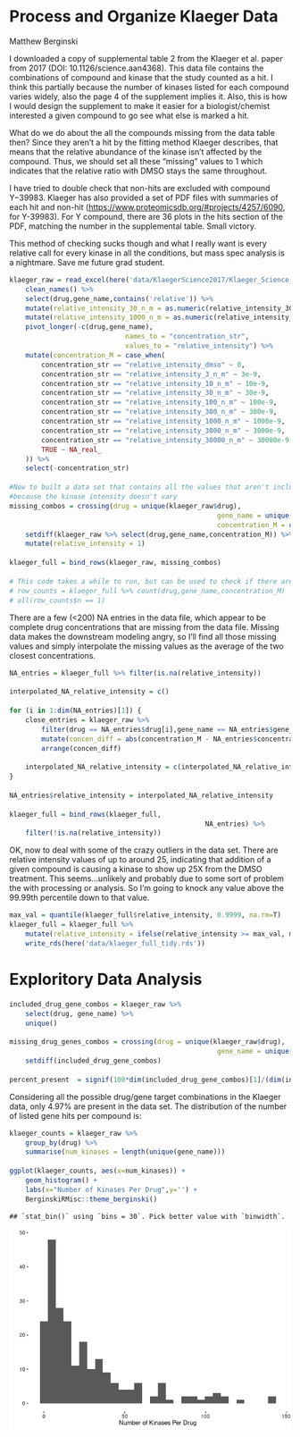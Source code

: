 Process and Organize Klaeger Data
================
Matthew Berginski

I downloaded a copy of supplemental table 2 from the Klaeger et
al. paper from 2017 (DOI: 10.1126/science.aan4368). This data file
contains the combinations of compound and kinase that the study counted
as a hit. I think this partially because the number of kinases listed
for each compound varies widely, also the page 4 of the supplement
implies it. Also, this is how I would design the supplement to make it
easier for a biologist/chemist interested a given compound to go see
what else is marked a hit.

What do we do about the all the compounds missing from the data table
then? Since they aren’t a hit by the fitting method Klaeger describes,
that means that the relative abundance of the kinase isn’t affected by
the compound. Thus, we should set all these “missing” values to 1 which
indicates that the relative ratio with DMSO stays the same throughout.

I have tried to double check that non-hits are excluded with compound
Y−39983. Klaeger has also provided a set of PDF files with summaries
of each hit and non-hit
(<https://www.proteomicsdb.org/#projects/4257/6090>, for Y-39983). For Y
compound, there are 36 plots in the hits section of the PDF, matching
the number in the supplemental table. Small victory.

This method of checking sucks though and what I really want is every
relative call for every kinase in all the conditions, but mass spec
analysis is a nightmare. Save me future grad student.

``` r
klaeger_raw = read_excel(here('data/KlaegerScience2017/Klaeger_Science_2017 Supplementary Table 2 Target Lists.xlsx'), sheet=3) %>% 
    clean_names() %>% 
    select(drug,gene_name,contains('relative')) %>%
    mutate(relative_intensity_30_n_m = as.numeric(relative_intensity_30_n_m)) %>%
    mutate(relative_intensity_1000_n_m = as.numeric(relative_intensity_1000_n_m)) %>%
    pivot_longer(-c(drug,gene_name), 
                             names_to = "concentration_str", 
                             values_to = "relative_intensity") %>%
    mutate(concentration_M = case_when(
        concentration_str == "relative_intensity_dmso" ~ 0,
        concentration_str == "relative_intensity_3_n_m" ~ 3e-9,
        concentration_str == "relative_intensity_10_n_m" ~ 10e-9,
        concentration_str == "relative_intensity_30_n_m" ~ 30e-9,
        concentration_str == "relative_intensity_100_n_m" ~ 100e-9,
        concentration_str == "relative_intensity_300_n_m" ~ 300e-9,
        concentration_str == "relative_intensity_1000_n_m" ~ 1000e-9,
        concentration_str == "relative_intensity_3000_n_m" ~ 3000e-9,
        concentration_str == "relative_intensity_30000_n_m" ~ 30000e-9,
        TRUE ~ NA_real_
    )) %>%
    select(-concentration_str)

#Now to built a data set that contains all the values that aren't included
#because the kinase intensity doesn't vary
missing_combos = crossing(drug = unique(klaeger_raw$drug),
                                                    gene_name = unique(klaeger_raw$gene_name),
                                                    concentration_M = unique(klaeger_raw$concentration_M)) %>%
    setdiff(klaeger_raw %>% select(drug,gene_name,concentration_M)) %>%
    mutate(relative_intensity = 1)

klaeger_full = bind_rows(klaeger_raw, missing_combos)

# This code takes a while to run, but can be used to check if there are only one combo between drug, gene and concentration
# row_counts = klaeger_full %>% count(drug,gene_name,concentration_M)
# all(row_counts$n == 1)
```

There are a few (\<200) NA entries in the data file, which appear to be
complete drug concentrations that are missing from the data file.
Missing data makes the downstream modeling angry, so I’ll find all those
missing values and simply interpolate the missing values as the average
of the two closest concentrations.

``` r
NA_entries = klaeger_full %>% filter(is.na(relative_intensity))

interpolated_NA_relative_intensity = c()

for (i in 1:dim(NA_entries)[1]) {
    close_entries = klaeger_raw %>% 
        filter(drug == NA_entries$drug[i],gene_name == NA_entries$gene_name[i]) %>% 
        mutate(concen_diff = abs(concentration_M - NA_entries$concentration_M[i])) %>% 
        arrange(concen_diff)
    
    interpolated_NA_relative_intensity = c(interpolated_NA_relative_intensity,mean(close_entries$relative_intensity[2:3]))
}

NA_entries$relative_intensity = interpolated_NA_relative_intensity

klaeger_full = bind_rows(klaeger_full,
                                                 NA_entries) %>%
    filter(!is.na(relative_intensity))
```

OK, now to deal with some of the crazy outliers in the data set. There
are relative intensity values of up to around 25, indicating that
addition of a given compound is causing a kinase to show up 25X from the
DMSO treatment. This seems…unlikely and probably due to some sort of
problem the with processing or analysis. So I’m going to knock any value
above the 99.99th percentile down to that value.

``` r
max_val = quantile(klaeger_full$relative_intensity, 0.9999, na.rm=T)
klaeger_full = klaeger_full %>%
    mutate(relative_intensity = ifelse(relative_intensity >= max_val, max_val, relative_intensity)) %>%
    write_rds(here('data/klaeger_full_tidy.rds'))
```

# Exploritory Data Analysis

``` r
included_drug_gene_combos = klaeger_raw %>% 
    select(drug, gene_name) %>% 
    unique()

missing_drug_genes_combos = crossing(drug = unique(klaeger_raw$drug),
                                                    gene_name = unique(klaeger_raw$gene_name)) %>%
    setdiff(included_drug_gene_combos)

percent_present  = signif(100*dim(included_drug_gene_combos)[1]/(dim(included_drug_gene_combos)[1] + dim(missing_drug_genes_combos)[1]),3)
```

Considering all the possible drug/gene target combinations in the
Klaeger data, only 4.97% are present in the data set. The distribution
of the number of listed gene hits per compound is:

``` r
klaeger_counts = klaeger_raw %>% 
    group_by(drug) %>% 
    summarise(num_kinases = length(unique(gene_name)))

ggplot(klaeger_counts, aes(x=num_kinases)) + 
    geom_histogram() +
    labs(x="Number of Kinases Per Drug",y='') +
    BerginskiRMisc::theme_berginski()
```

    ## `stat_bin()` using `bins = 30`. Pick better value with `binwidth`.

![](klaeger_data_processing_files/figure-gfm/unnamed-chunk-5-1.png)<!-- -->

